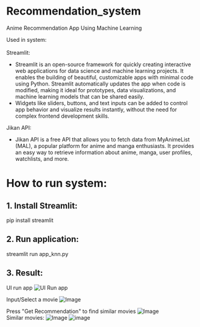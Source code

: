 # Recommendation_system
Anime Recommendation App Using Machine Learning 

Used in system: <br> <br>
Streamlit: 
   - Streamlit is an open-source framework for quickly creating interactive web applications for data science and machine learning projects. It enables the building of beautiful, customizable apps with minimal code using Python. Streamlit automatically updates the app when code is modified, making it ideal for prototypes, data visualizations, and machine learning models that can be shared easily.
   - Widgets like sliders, buttons, and text inputs can be added to control app behavior and visualize results instantly, without the need for complex frontend development skills.

Jikan API: 
- Jikan API is a free API that allows you to fetch data from MyAnimeList (MAL), a popular platform for anime and manga enthusiasts. It provides an easy way to retrieve information about anime, manga, user profiles, watchlists, and more.

# How to run system:
## 1. Install Streamlit:

pip install streamlit

## 2. Run application:

streamlit run app_knn.py

## 3. Result:
UI run app
![UI Run app](https://github.com/user-attachments/assets/29dfbba5-38f5-4a32-a369-d57eb84a4db2)

Input/Select a movie
![Image](https://github.com/user-attachments/assets/b44b5625-c0e0-4549-9c24-dba3345f11ea)

Press "Get Recommendation" to find similar movies
![Image](https://github.com/user-attachments/assets/2b8bfbc9-0f41-4fd3-bae4-2b0d9000e1e7)
<br>
Similar movies:
![Image](https://github.com/user-attachments/assets/6a1c60c9-a6ff-41e4-a525-45bca6d93193)
![image](https://github.com/user-attachments/assets/5ff5722d-119f-4be9-b5bf-5f1c5f124d46)
